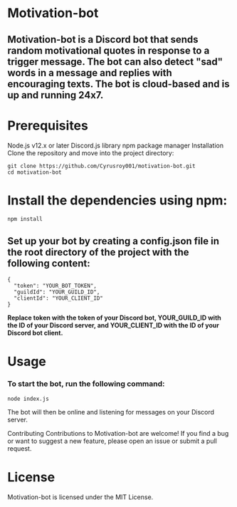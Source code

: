 # Motivation-bot
## Motivation-bot is a Discord bot that sends random motivational quotes in response to a trigger message. The bot can also detect "sad" words in a message and replies with encouraging texts. The bot is cloud-based and is up and running 24x7.

# Prerequisites
Node.js v12.x or later
Discord.js library
npm package manager
Installation
Clone the repository and move into the project directory:

```
git clone https://github.com/Cyrusroy001/motivation-bot.git
cd motivation-bot
```
 # Install the dependencies using npm:

```npm install```
 ## Set up your bot by creating a config.json file in the root directory of the project with the following content:

```
{
  "token": "YOUR_BOT_TOKEN",
  "guildId": "YOUR_GUILD_ID",
  "clientId": "YOUR_CLIENT_ID"
}
```
**Replace token with the token of your Discord bot, YOUR_GUILD_ID with the ID of your Discord server, and YOUR_CLIENT_ID with the ID of your Discord bot client.**

# Usage
### To start the bot, run the following command:

```
node index.js
```
The bot will then be online and listening for messages on your Discord server.

Contributing
Contributions to Motivation-bot are welcome! If you find a bug or want to suggest a new feature, please open an issue or submit a pull request.

# License
Motivation-bot is licensed under the MIT License.
